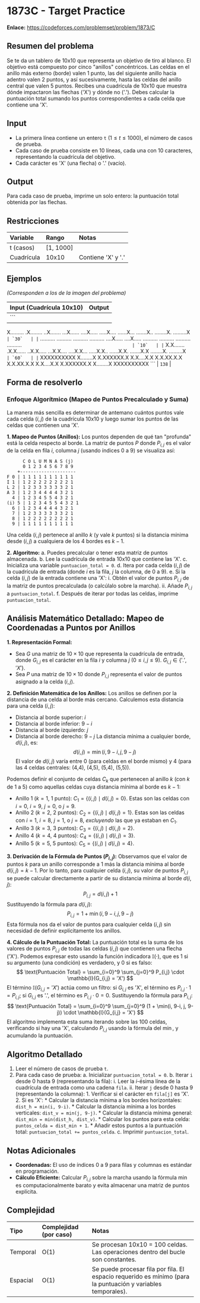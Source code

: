 # 1873C - Target Practice

**Enlace:** https://codeforces.com/problemset/problem/1873/C

## Resumen del problema
Se te da un tablero de 10x10 que representa un objetivo de tiro al blanco. El objetivo está compuesto por cinco "anillos" concéntricos. Las celdas en el anillo más externo (borde) valen 1 punto, las del siguiente anillo hacia adentro valen 2 puntos, y así sucesivamente, hasta las celdas del anillo central que valen 5 puntos. Recibes una cuadrícula de 10x10 que muestra dónde impactaron las flechas ('X') y dónde no ('.'). Debes calcular la puntuación total sumando los puntos correspondientes a cada celda que contiene una 'X'.

## Input
-   La primera línea contiene un entero `t` ($1 \le t \le 1000$), el número de casos de prueba.
-   Cada caso de prueba consiste en 10 líneas, cada una con 10 caracteres, representando la cuadrícula del objetivo.
-   Cada carácter es 'X' (una flecha) o '.' (vacío).

## Output
Para cada caso de prueba, imprime un solo entero: la puntuación total obtenida por las flechas.

## Restricciones

| Variable     | Rango      | Notas                                     |
| :----------- | :--------- | :---------------------------------------- |
| t (casos)    | [1, 1000]  |                                           |
| Cuadrícula   | 10x10      | Contiene 'X' y '.'                        |

## Ejemplos

*(Corresponden a los de la imagen del problema)*

| Input (Cuadrícula 10x10)                 | Output |
| :--------------------------------------- | :----- |
| ```
X.........
.X........
..X.......
...X......
....X.....
.....X....
......X...
.......X..
........X.
.........X
```                                          | `30`   |
| ```
..........
..........
..........
..........
....X.....
....X.....
..........
..........
..........
..........
```                                          | `10`   |
| ```
X.X.......
.X.X......
..X.X.....
...X.X....
....X.X...
.....X.X..
......X.X.
.......X.X
........X.
.........X
```                                          | `60`   |
| ```
XXXXXXXXXX
X........X
X.XXXXXX.X
X.X....X.X
X.X.XX.X.X
X.X.XX.X.X
X.X....X.X
X.XXXXXX.X
X........X
XXXXXXXXXX
```                                          | `138`  |
## Forma de resolverlo

### Enfoque Algorítmico (Mapeo de Puntos Precalculado y Suma)
La manera más sencilla es determinar de antemano cuántos puntos vale cada celda $(i, j)$ de la cuadrícula 10x10 y luego sumar los puntos de las celdas que contienen una 'X'.

**1. Mapeo de Puntos (Anillos):**
Los puntos dependen de qué tan "profunda" está la celda respecto al borde. La matriz de puntos $P$ donde $P_{i,j}$ es el valor de la celda en fila $i$, columna $j$ (usando índices 0 a 9) se visualiza así:

```text
      C O L U M N A S (j)
      0 1 2 3 4 5 6 7 8 9
    +---------------------
F 0 | 1 1 1 1 1 1 1 1 1 1
I 1 | 1 2 2 2 2 2 2 2 2 1
L 2 | 1 2 3 3 3 3 3 3 2 1
A 3 | 1 2 3 4 4 4 4 3 2 1
  4 | 1 2 3 4 5 5 4 3 2 1
(i) 5 | 1 2 3 4 5 5 4 3 2 1
  6 | 1 2 3 4 4 4 4 3 2 1
  7 | 1 2 3 3 3 3 3 3 2 1
  8 | 1 2 2 2 2 2 2 2 2 1
  9 | 1 1 1 1 1 1 1 1 1 1
```
Una celda $(i, j)$ pertenece al anillo $k$ (y vale $k$ puntos) si la distancia mínima desde $(i,j)$ a cualquiera de los 4 bordes es $k-1$.

**2. Algoritmo:**
    a.  Puedes precalcular o tener esta matriz de puntos almacenada.
    b.  Lee la cuadrícula de entrada 10x10 que contiene las 'X'.
    c.  Inicializa una variable `puntuacion_total = 0`.
    d.  Itera por cada celda $(i, j)$ de la cuadrícula de entrada (donde $i$ es la fila, $j$ la columna, de 0 a 9).
    e.  Si la celda $(i, j)$ de la entrada contiene una 'X':
        i.  Obtén el valor de puntos $P_{i,j}$ de la matriz de puntos precalculada (o calcúlalo sobre la marcha).
        ii. Añade $P_{i,j}$ a `puntuacion_total`.
    f.  Después de iterar por todas las celdas, imprime `puntuacion_total`.

## Análisis Matemático Detallado: Mapeo de Coordenadas a Puntos por Anillos

**1. Representación Formal:**
*   Sea $G$ una matriz de $10 \times 10$ que representa la cuadrícula de entrada, donde $G_{i,j}$ es el carácter en la fila $i$ y columna $j$ ($0 \le i, j \le 9$). $G_{i,j} \in \{'.', 'X'\}$.
*   Sea $P$ una matriz de $10 \times 10$ donde $P_{i,j}$ representa el valor de puntos asignado a la celda $(i, j)$.

**2. Definición Matemática de los Anillos:**
Los anillos se definen por la distancia de una celda al borde más cercano. Calculemos esta distancia para una celda $(i, j)$:
*   Distancia al borde superior: $i$
*   Distancia al borde inferior: $9-i$
*   Distancia al borde izquierdo: $j$
*   Distancia al borde derecho: $9-j$
La distancia mínima a cualquier borde, $d(i, j)$, es:
$$ d(i, j) = \min(i, 9-i, j, 9-j) $$
El valor de $d(i, j)$ varía entre 0 (para celdas en el borde mismo) y 4 (para las 4 celdas centrales: (4,4), (4,5), (5,4), (5,5)).

Podemos definir el conjunto de celdas $C_k$ que pertenecen al anillo $k$ (con $k$ de 1 a 5) como aquellas celdas cuya distancia mínima al borde es $k-1$:
*   Anillo 1 ($k=1$, 1 punto): $C_1 = \{ (i, j) \mid d(i, j) = 0 \}$. Estas son las celdas con $i=0$, $i=9$, $j=0$, o $j=9$.
*   Anillo 2 ($k=2$, 2 puntos): $C_2 = \{ (i, j) \mid d(i, j) = 1 \}$. Estas son las celdas con $i=1$, $i=8$, $j=1$, o $j=8$, *excluyendo* las que ya estaban en $C_1$.
*   Anillo 3 ($k=3$, 3 puntos): $C_3 = \{ (i, j) \mid d(i, j) = 2 \}$.
*   Anillo 4 ($k=4$, 4 puntos): $C_4 = \{ (i, j) \mid d(i, j) = 3 \}$.
*   Anillo 5 ($k=5$, 5 puntos): $C_5 = \{ (i, j) \mid d(i, j) = 4 \}$.

**3. Derivación de la Fórmula de Puntos ($P_{i,j}$):**
Observamos que el valor de puntos $k$ para un anillo corresponde a $1$ más la distancia mínima al borde $d(i,j) = k-1$. Por lo tanto, para cualquier celda $(i,j)$, su valor de puntos $P_{i,j}$ se puede calcular directamente a partir de su distancia mínima al borde $d(i,j)$:
$$ P_{i,j} = d(i, j) + 1 $$
Sustituyendo la fórmula para $d(i, j)$:
$$ P_{i,j} = 1 + \min(i, 9-i, j, 9-j) $$
Esta fórmula nos da el valor de puntos para cualquier celda $(i, j)$ sin necesidad de definir explícitamente los anillos.

**4. Cálculo de la Puntuación Total:**
La puntuación total es la suma de los valores de puntos $P_{i,j}$ de todas las celdas $(i, j)$ que contienen una flecha ('X'). Podemos expresar esto usando la función indicadora $\mathbb{I}(\cdot)$, que es 1 si su argumento (una condición) es verdadero, y 0 si es falso:
$$ \text{Puntuación Total} = \sum_{i=0}^9 \sum_{j=0}^9 P_{i,j} \cdot \mathbb{I}(G_{i,j} = 'X') $$
El término $\mathbb{I}(G_{i,j} = 'X')$ actúa como un filtro: si $G_{i,j}$ es 'X', el término es $P_{i,j} \cdot 1 = P_{i,j}$; si $G_{i,j}$ es '.', el término es $P_{i,j} \cdot 0 = 0$.
Sustituyendo la fórmula para $P_{i,j}$:
$$ \text{Puntuación Total} = \sum_{i=0}^9 \sum_{j=0}^9 (1 + \min(i, 9-i, j, 9-j)) \cdot \mathbb{I}(G_{i,j} = 'X') $$
El algoritmo implementa esta suma iterando sobre las 100 celdas, verificando si hay una 'X', calculando $P_{i,j}$ usando la fórmula del $\min$, y acumulando la puntuación.

## Algoritmo Detallado
1.  Leer el número de casos de prueba `t`.
2.  Para cada caso de prueba:
    a.  Inicializar `puntuacion_total = 0`.
    b.  Iterar `i` desde 0 hasta 9 (representando la fila):
        i.  Leer la $i$-ésima línea de la cuadrícula de entrada como una cadena `fila`.
        ii. Iterar `j` desde 0 hasta 9 (representando la columna):
            1.  Verificar si el carácter en `fila[j]` es 'X'.
            2.  Si es 'X':
                *   Calcular la distancia mínima a los bordes horizontales: `dist_h = min(i, 9-i)`.
                *   Calcular la distancia mínima a los bordes verticales: `dist_v = min(j, 9-j)`.
                *   Calcular la distancia mínima general: `dist_min = min(dist_h, dist_v)`.
                *   Calcular los puntos para esta celda: `puntos_celda = dist_min + 1`.
                *   Añadir estos puntos a la puntuación total: `puntuacion_total += puntos_celda`.
    c.  Imprimir `puntuacion_total`.

## Notas Adicionales
*   **Coordenadas:** El uso de índices 0 a 9 para filas y columnas es estándar en programación.
*   **Cálculo Eficiente:** Calcular $P_{i,j}$ sobre la marcha usando la fórmula $\min$ es computacionalmente barato y evita almacenar una matriz de puntos explícita.

## Complejidad

| Tipo     | Complejidad (por caso) | Notas                                          |
| :------- | :--------------------- | :--------------------------------------------- |
| Temporal | O(1)                   | Se procesan 10x10 = 100 celdas. Las operaciones dentro del bucle son constantes. |
| Espacial | O(1)                   | Se puede procesar fila por fila. El espacio requerido es mínimo (para la puntuación y variables temporales). |